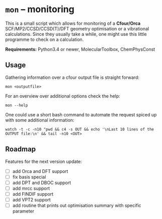 `mon` – monitoring
======================

This is a small script which allows for monitoring of a **Cfour/Orca**
 SCF/MP2/CCSD/CCSD(T)/DFT geometry optimisation or a vibrational calculations.
Since they usually take a while, one might use this little programme to check
 on a calculation.

**Requirements:** Python3.4 or newer, MolecularToolbox, ChemPhysConst

Usage
-----

Gathering information over a cfour output file is straight forward:

```
mon <outputfile>
```

For an overview over additional options check the help:

```
mon --help
```

One could use a short bash command to automate the request spiced up with some
 additional information:

```
watch -t -c -n10 "pwd && c4 -s OUT && echo '\nLast 10 lines of the OUTPUT file:\n' && tail -n10 <OUT>
```

Roadmap
-------

Features for the next version update:

- [ ] add Orca and DFT support
- [ ] fix basis special
- [ ] add DPT and DBOC support
- [ ] add mrcc support
- [ ] add FINDIF support
- [ ] add VPT2 support
- [ ] add routine that prints out optimisation summary with specific parameter
